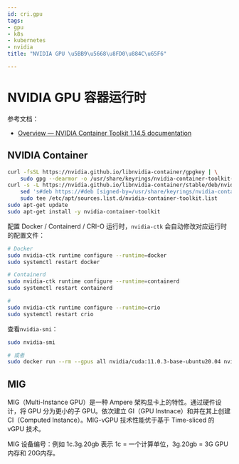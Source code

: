 ```yaml
---
id: cri.gpu
tags:
- gpu
- k8s
- kubernetes
- nvidia
title: "NVIDIA GPU \u5BB9\u5668\u8FD0\u884C\u65F6"

---
```

# NVIDIA GPU 容器运行时
参考文档：

+ [Overview — NVIDIA Container Toolkit 1.14.5 documentation](https://docs.nvidia.com/datacenter/cloud-native/container-toolkit/latest/index.html)

## NVIDIA Container
```bash
curl -fsSL https://nvidia.github.io/libnvidia-container/gpgkey | \
    sudo gpg --dearmor -o /usr/share/keyrings/nvidia-container-toolkit-keyring.gpg
curl -s -L https://nvidia.github.io/libnvidia-container/stable/deb/nvidia-container-toolkit.list | \
    sed 's#deb https://#deb [signed-by=/usr/share/keyrings/nvidia-container-toolkit-keyring.gpg] https://#g' | \
    sudo tee /etc/apt/sources.list.d/nvidia-container-toolkit.list
sudo apt-get update
sudo apt-get install -y nvidia-container-toolkit
```

配置 Docker / Containerd / CRI-O 运行时，`nvidia-ctk` 会自动修改对应运行时的配置文件：

```bash
# Docker
sudo nvidia-ctk runtime configure --runtime=docker
sudo systemctl restart docker

# Containerd
sudo nvidia-ctk runtime configure --runtime=containerd
sudo systemctl restart containerd

# 
sudo nvidia-ctk runtime configure --runtime=crio
sudo systemctl restart crio
```

查看`nvidia-smi`：

```bash
sudo nvidia-smi

# 或者
sudo docker run --rm --gpus all nvidia/cuda:11.0.3-base-ubuntu20.04 nvidia-smi
```

## MIG
MIG（Multi-Instance GPU）是一种 Ampere 架构显卡上的特性。通过硬件设计，将 GPU 分为更小的子 GPU。依次建立 GI（GPU Instnace）和并在其上创建 CI（Computed Instance）。MIG-vGPU 技术性能优于基于 Time-sliced 的 vGPU 技术。

MIG 设备编号：例如 1c.3g.20gb 表示 1c = 一个计算单位，3g.20gb = 3G GPU内存和 20G内存。

